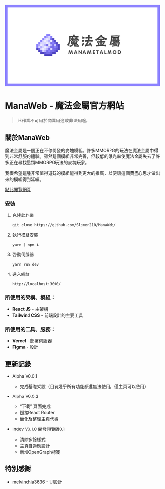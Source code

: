 ![魔法金屬](https://github.com/Slimer210/Slimer210/raw/main/OpenGraphImage.jpg)
# ManaWeb - 魔法金屬官方網站

> 此作業不可用於商業用途或非法用途。

## 關於ManaWeb
魔法金屬是一個正在不停開發的麥塊模組。許多MMORPG的玩法在魔法金屬中得到非常舒服的體驗。雖然這個模組非常完善，但較低的曝光率使魔法金屬失去了許多正在尋找這類MMORPG玩法的麥塊玩家。

我很希望這種非常值得遊玩的模組能得到更大的推廣，以便讓這個費盡心思才做出來的模組得到延續。

[點此閲覽網頁](https://mana-web.vercel.app/)

### 安裝
1. 克隆此作業
    ```
    git clone https://github.com/Slimer210/ManaWeb/
    ```
2. 執行模組安裝
    ```
    yarn | npm i
    ```
    
3. 啓動伺服器
    ```
    yarn run dev
    ```
    
4. 進入網站
    ```
    http://localhost:3000/
    ```
    
### 所使用的架構、模組：

 - **React JS** - 主架構
 - **Tailwind CSS** - 前端設計的主要工具

### 所使用的工具、服務：

 - **Vercel** - 部署伺服器
 - **Figma** - 設計

## 更新記錄

- Alpha V0.0.1 
  - 完成基礎架設（目前幾乎所有功能都還無法使用，僅主頁可以使用）
 
- Alpha V0.0.2 
  - “下載” 頁面完成
  - 鏈接React Router
  - 簡化及整理主頁代碼

- Indev V0.1.0 開發預覽版0.1
  - 清除多餘樣式
  - 主頁自適應設計
  - 新增OpenGraph標簽

## 特別感謝
- [melvinchia3636](https://github.com/melvinchia3636) - UI設計
